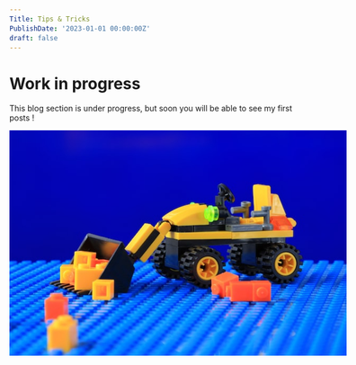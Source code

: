 ```yaml
---
Title: Tips & Tricks
PublishDate: '2023-01-01 00:00:00Z'
draft: false
---
```



<!--more-->

<style>
.img-sizes{min-height:50px;max-height:600px;min-width:50px;max-width:600px;height:auto;width:auto}
</style>

# Work in progress

This blog section is under progress, but soon you will be able to see my first posts !

<p align="center"><img class="img-sizes" src="./images/WIP.jpg"></p>
